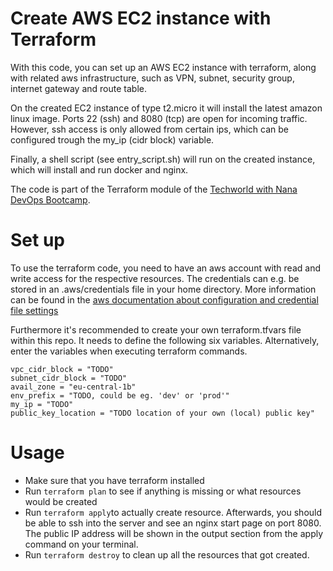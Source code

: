 # Create AWS EC2 instance with Terraform

With this code, you can set up an AWS EC2 instance with terraform, along with related aws infrastructure, such as VPN, subnet,
security group, internet gateway and route table.

On the created EC2 instance of type t2.micro it will install the latest amazon linux image. Ports 22 (ssh) and 8080 (tcp) are open for incoming traffic. However, ssh access is only allowed from certain ips, which can be configured trough the my_ip (cidr block) variable.

Finally, a shell script (see entry_script.sh) will run on the created instance, which will install and run docker and nginx.

The code is part of the Terraform module of the [Techworld with Nana DevOps Bootcamp](https://www.techworld-with-nana.com/devops-bootcamp).

# Set up

To use the terraform code, you need to have an aws account with read and write access for the respective resources. The credentials can e.g. be stored in an .aws/credentials file in your home directory. More information can be found in the [aws documentation about configuration and credential file settings](https://docs.aws.amazon.com/cli/v1/userguide/cli-configure-files.html)

Furthermore it's recommended to create your own terraform.tfvars file within this repo. It needs to define the following six variables. Alternatively, enter the variables when executing terraform commands.

```
vpc_cidr_block = "TODO"
subnet_cidr_block = "TODO"
avail_zone = "eu-central-1b"
env_prefix = "TODO, could be eg. 'dev' or 'prod'"
my_ip = "TODO"
public_key_location = "TODO location of your own (local) public key"
```

# Usage

* Make sure that you have terraform installed
* Run `terraform plan` to see if anything is missing or what resources would be created
* Run `terraform apply`to actually create resource. Afterwards, you should be able to ssh into the server and see an nginx start page on port 8080. The public IP address will be shown in the output section from the apply command on your terminal.
* Run `terraform destroy` to clean up all the resources that got created.
